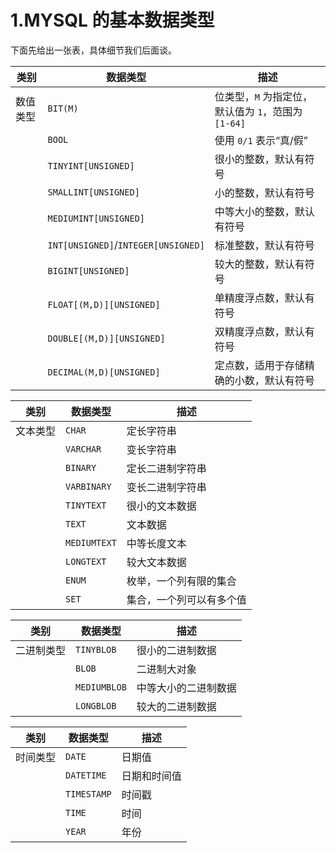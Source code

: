 # 1.MYSQL 的基本数据类型

下面先给出一张表，具体细节我们后面谈。

| 类别     | 数据类型                            | 描述                                                |
| -------- | ----------------------------------- | --------------------------------------------------- |
| 数值类型 | `BIT(M)`                            | 位类型，`M` 为指定位，默认值为 `1`，范围为 `[1-64]` |
|          | `BOOL`                              | 使用 `0/1` 表示“真/假”                              |
|          | `TINYINT[UNSIGNED]`                 | 很小的整数，默认有符号                              |
|          | `SMALLINT[UNSIGNED]`                | 小的整数，默认有符号                                |
|          | `MEDIUMINT[UNSIGNED]`               | 中等大小的整数，默认有符号                          |
|          | `INT[UNSIGNED]`/`INTEGER[UNSIGNED]` | 标准整数，默认有符号                                |
|          | `BIGINT[UNSIGNED]`                  | 较大的整数，默认有符号                              |
|          | `FLOAT[(M,D)][UNSIGNED]`            | 单精度浮点数，默认有符号                            |
|          | `DOUBLE[(M,D)][UNSIGNED]`           | 双精度浮点数，默认有符号                            |
|          | `DECIMAL(M,D)[UNSIGNED]`            | 定点数，适用于存储精确的小数，默认有符号            |

| 类别     | 数据类型     | 描述                     |
| -------- | ------------ | ------------------------ |
| 文本类型 | `CHAR`       | 定长字符串               |
|          | `VARCHAR`    | 变长字符串               |
|          | `BINARY`     | 定长二进制字符串         |
|          | `VARBINARY`  | 变长二进制字符串         |
|          | `TINYTEXT`   | 很小的文本数据           |
|          | `TEXT`       | 文本数据                 |
|          | `MEDIUMTEXT` | 中等长度文本             |
|          | `LONGTEXT`   | 较大文本数据             |
|          | `ENUM`       | 枚举，一个列有限的集合   |
|          | `SET`        | 集合，一个列可以有多个值 |

| 类别       | 数据类型     | 描述                 |
| ---------- | ------------ | -------------------- |
| 二进制类型 | `TINYBLOB`   | 很小的二进制数据     |
|            | `BLOB`       | 二进制大对象         |
|            | `MEDIUMBLOB` | 中等大小的二进制数据 |
|            | `LONGBLOB`   | 较大的二进制数据     |

| 类别     | 数据类型    | 描述         |
| -------- | ----------- | ------------ |
| 时间类型 | `DATE`      | 日期值       |
|          | `DATETIME`  | 日期和时间值 |
|          | `TIMESTAMP` | 时间戳       |
|          | `TIME`      | 时间         |
|          | `YEAR`      | 年份         |
